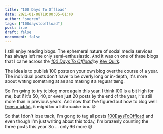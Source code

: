 ```yaml
---
title: "100 Days To Offload"
date: 2021-01-08T19:00:05+01:00
author: "soeren"
tags: ["100daystooffload"]
post: true
draft: false
nocomment: false
---
```


I still enjoy reading blogs. The ephemeral nature of social media services has always left me only semi-enthusiastic. And it was on one of these blogs that I came across the *[100 Days To Offload](https://100daystooffload.com/)* by [Kev Quirk](https://fosstodon.org/@kev). 

The idea is to publish 100 posts on your own blog over the course of a year. The individual posts don't have to be overly long or in-depth, it's more about writing something at all and making it a regular thing. 

So I'm going to try to blog more again this year. I think 100 is a bit high for me, but if it's 50, 40, or even just 20 posts by the end of the year, it's still more than in previous years. And now that I've figured out how to blog well [from a tablet](/2020/hugo-blogging-ipad/), it might be a little easier too. :smile:

So that I don't lose track, I'm going to tag all posts [100DaysToOffload](/tags/100daystooffload) and even though I'm just writing about this today, I'm brazenly counting the three posts this year. So ... only 96 more 😅